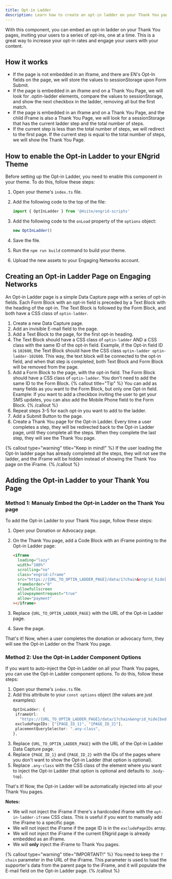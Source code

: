 ```yaml
---
title: Opt-in Ladder
description: Learn how to create an opt-in ladder on your Thank You pages.
---
```


With this component, you can embed an opt-in ladder on your Thank You pages, inviting your users to a series of opt-ins, one at a time. This is a great way to increase your opt-in rates and engage your users with your content.

## How it works

- If the page is not embedded in an iframe, and there are EN's Opt-In fields on the page, we will store the values to sessionStorage upon Form Submit.
- If the page is embedded in an iframe and on a Thank You Page, we will look for .optin-ladder elements, compare the values to sessionStorage, and show the next checkbox in the ladder, removing all but the first match.
- If the page is embedded in an iframe and on a Thank You Page, and the child iFrame is also a Thank You Page, we will look for a sessionStorage that has the current ladder step and the total number of steps.
- If the current step is less than the total number of steps, we will redirect to the first page. If the current step is equal to the total number of steps, we will show the Thank You Page.

## How to enable the Opt-in Ladder to your ENgrid Theme

Before setting up the Opt-in Ladder, you need to enable this component in your theme. To do this, follow these steps:

1. Open your theme's `index.ts` file.
2. Add the following code to the top of the file:

   ```ts
   import { OptInLadder } from '@4site/engrid-scripts'
   ```

3. Add the following code to the `onLoad` property of the `options` object:

   ```ts
   new OptInLadder()
   ```

4. Save the file.
5. Run the `npm run build` command to build your theme.
6. Upload the new assets to your Engaging Networks account.

## Creating an Opt-in Ladder Page on Engaging Networks

An Opt-in Ladder page is a simple Data Capture page with a series of opt-in fields. Each Form Block with an opt-in field is preceded by a Text Block with the heading of the opt-in. The Text Block is followed by the Form Block, and both have a CSS class of `optin-ladder`.

1. Create a new Data Capture page.
2. Add an invisible E-mail field to the page.
3. Add a Text Block to the page, for the first opt-in heading.
4. The Text Block should have a CSS class of `optin-ladder` AND a CSS class with the same ID of the opt-in field. Example, if the Opt-in field ID is `102600`, the Text Block should have the CSS class `optin-ladder optin-ladder-102600`. This way, the text block will be connected to the opt-in field, and when that step is completed, both Text Block and Form Block will be removed from the page.
5. Add a Form Block to the page, with the opt-in field. The Form Block should have a CSS class of `optin-ladder`. You don't need to add the same ID to the Form Block.
   {% callout title="Tip" %}
   You can add as many fields as you want to the Form Block, but only one Opt-in field.
   Example: If you want to add a checkbox inviting the user to get your SMS updates, you can also add the Mobile Phone field to the Form Block.
   {% /callout %}
6. Repeat steps 3-5 for each opt-in you want to add to the ladder.
7. Add a Submit Button to the page.
8. Create a Thank You page for the Opt-in Ladder. Every time a user completes a step, they will be redirected back to the Opt-in Ladder page, until they complete all the steps. When they complete the last step, they will see the Thank You page.

{% callout type="warning" title="Keep in mind!" %}
If the user loading the Opt-In ladder page has already completed all the steps, they will not see the ladder, and the iFrame will be hidden instead of showing the Thank You page on the iFrame.
{% /callout %}

## Adding the Opt-in Ladder to your Thank You Page

### Method 1: Manualy Embed the Opt-in Ladder on the Thank You page

To add the Opt-in Ladder to your Thank You page, follow these steps:

1. Open your Donation or Advocacy page.
2. On the Thank You page, add a Code Block with an iFrame pointing to the Opt-in Ladder page:

   ```html
   <iframe
     loading="lazy"
     width="100%"
     scrolling="no"
     class="engrid-iframe"
     src="https://{URL_TO_OPTIN_LADDER_PAGE}/data/1?chain&engrid_hide[body-headerOutside]=class&engrid_hide[body-banner]=class&engrid_hide[content-footer]=class&engrid_hide[page-backgroundImage]=class"
     frameborder="0"
     allowfullscreen
     allowpaymentrequest="true"
     allow="payment"
   ></iframe>
   ```

3. Replace `{URL_TO_OPTIN_LADDER_PAGE}` with the URL of the Opt-in Ladder page.
4. Save the page.

That's it! Now, when a user completes the donation or advocacy form, they will see the Opt-in Ladder on the Thank You page.

### Method 2: Use the Opt-in Ladder Component Options

If you want to auto-inject the Opt-in Ladder on all your Thank You pages, you can use the Opt-in Ladder component options. To do this, follow these steps:

1. Open your theme's `index.ts` file.
2. Add this attribute to your `const options` object (the values are just examples):
   ```ts
   OptInLadder: {
    iframeUrl:
      "https://{URL_TO_OPTIN_LADDER_PAGE}/data/1?chain&engrid_hide[body-headerOutside]=class&engrid_hide[body-banner]=class&engrid_hide[content-footer]=class&engrid_hide[page-backgroundImage]=class",
    excludePageIDs: ["{PAGE_ID_1}", "{PAGE_ID_2}"],
    placementQuerySelector: ".any-class",
   },
   ```
3. Replace `{URL_TO_OPTIN_LADDER_PAGE}` with the URL of the Opt-in Ladder Data Capture page.
4. Replace `{PAGE_ID_1}` and `{PAGE_ID_2}` with the IDs of the pages where you don't want to show the Opt-in Ladder (that option is optional).
5. Replace `.any-class` with the CSS class of the element where you want to inject the Opt-in Ladder (that option is optional and defaults to `.body-top`).

That's it! Now, the Opt-in Ladder will be automatically injected into all your Thank You pages.

**Notes:**

- We will not inject the iFrame if there's a hardcoded iframe with the `opt-in-ladder-iframe` CSS class. This is useful if you want to manually add the iFrame to a specific page.
- We will not inject the iFrame if the page ID is in the `excludePageIDs` array.
- We will not inject the iFrame if the current ENgrid page is already embedded as an iFrame.
- We will **only** inject the iFrame to Thank You pages.

{% callout type="warning" title="IMPORTANT!" %}
You need to keep the `?chain` parameter in the URL of the iFrame. This parameter is used to load the supporter's data from the parent page to the iFrame, and it will populate the E-mail field on the Opt-in Ladder page.
{% /callout %}
